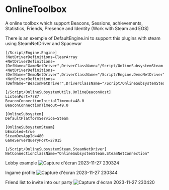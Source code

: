 # OnlineToolbox
A online toolbox which support Beacons, Sessions, achievements, Statistics, Friends, Presence and Identity (Work with Steam and EOS)

There is an exemple of DefaultEngine.ini to support this plugins with steam using SteamNetDriver and Spacewar
```
[/Script/Engine.Engine]
!NetDriverDefinitions=ClearArray
+NetDriverDefinitions=(DefName="GameNetDriver",DriverClassName="/Script/OnlineSubsystemSteam.SteamNetDriver",DriverClassNameFallback="/Script/OnlineSubsystemUtils.IpNetDriver")
+NetDriverDefinitions=(DefName="DemoNetDriver",DriverClassName="/Script/Engine.DemoNetDriver",DriverClassNameFallback="/Script/Engine.DemoNetDriver")
+NetDriverDefinitions=(DefName="BeaconNetDriver",DriverClassName="/Script/OnlineSubsystemSteam.SteamNetDriver",DriverClassNameFallback="/Script/OnlineSubsystemUtils.IpNetDriver")

[/Script/OnlineSubsystemUtils.OnlineBeaconHost]
ListenPort=7787
BeaconConnectionInitialTimeout=48.0
BeaconConnectionTimeout=49.0

[OnlineSubsystem]
DefaultPlatformService=Steam

[OnlineSubsystemSteam]
bEnabled=true
SteamDevAppId=480
GameServerQueryPort=27015

[/Script/OnlineSubsystemSteam.SteamNetDriver]
NetConnectionClassName="OnlineSubsystemSteam.SteamNetConnection"
```
Lobby example
![Capture d'écran 2023-11-27 230324](https://github.com/mora-hugo/OnlineToolbox/assets/100521440/f8dc6246-f007-498e-8780-c9309054cb84)

Ingame profile
![Capture d'écran 2023-11-27 230344](https://github.com/mora-hugo/OnlineToolbox/assets/100521440/a413052a-381e-41cf-b58a-e4864b009eb5)

Friend list to invite into our party
![Capture d'écran 2023-11-27 230420](https://github.com/mora-hugo/OnlineToolbox/assets/100521440/f6573608-0bde-47a3-ab83-7b910cd84876)




